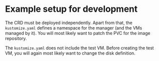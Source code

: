 # Example setup for development

The CRD must be deployed independently. Apart from that, the 
`kustomize.yaml` defines a namespace for the manager (and the VMs
managed by it). You will most likely want to patch the PVC
for the image repository.

The `kustomize.yaml` does not include the test VM. Before creating
the test VM, you will again most likely want to change the
disk definition.
